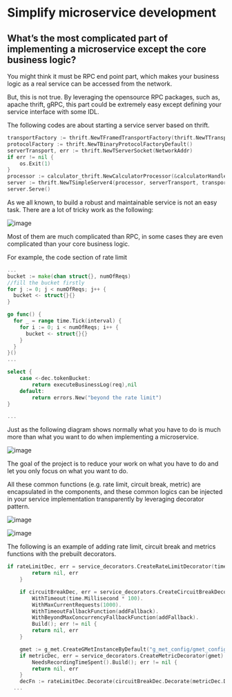 # Simplify microservice development
## What’s the most complicated part of implementing a microservice except the core business logic?

You might think it must be RPC end point part, which makes your business logic as a real service can be accessed from the network.

But, this is not true. By leveraging the opensource RPC packages, such as, apache thrift, gRPC, this part could be extremely easy except defining your service interface with some IDL.

The following codes are about starting a service server based on thrift.
```Go
transportFactory := thrift.NewTFramedTransportFactory(thrift.NewTTransportFactory())
protocolFactory := thrift.NewTBinaryProtocolFactoryDefault()
serverTransport, err := thrift.NewTServerSocket(NetworkAddr)
if err != nil {
	os.Exit(1)
}
processor := calculator_thrift.NewCalculatorProcessor(&calculatorHandler{})
server := thrift.NewTSimpleServer4(processor, serverTransport, transportFactory, protocolFactory)
server.Serve()
```
As we all known, to build a robust and maintainable service is not an easy task. There are a lot of tricky work as the following:

![image](https://github.com/easierway/service_decorators/blob/master/doc_pics/other_functions.jpg)

Most of them are much complicated than RPC, in some cases they are even complicated than your core business logic.

For example, the code section of rate limit

```Go
...
bucket := make(chan struct{}, numOfReqs)
//fill the bucket firstly
for j := 0; j < numOfReqs; j++ {
  bucket <- struct{}{}
}

go func() {
  for _ = range time.Tick(interval) {
    for i := 0; i < numOfReqs; i++ {
      bucket <- struct{}{}
    }
  }
}()
...

select {
	case <-dec.tokenBucket:
		return executeBusinessLog(req),nil
	default:
		return errors.New("beyond the rate limit")
}

...

```

Just as the following diagram shows normally what you have to do is much more than what you want to do when implementing a microservice.

![image](https://github.com/easierway/service_decorators/blob/master/doc_pics/to_do.jpg)

The goal of the project is to reduce your work on what you have to do and let you only focus on what you want to do.

All these common functions (e.g. rate limit, circuit break, metric) are encapsulated in the components, and these common logics can be injected in your service implementation transparently by leveraging decorator pattern.

![image](https://github.com/easierway/service_decorators/blob/master/doc_pics/decorator_pattern.jpg)

![image](https://github.com/easierway/service_decorators/blob/master/doc_pics/decorators.jpg)

The following is an example of adding rate limit, circuit break and metrics functions with the prebuilt decorators.

```Go
if rateLimitDec, err = service_decorators.CreateRateLimitDecorator(time.Millisecond*1, 100); err != nil {
		return nil, err
	}

	if circuitBreakDec, err = service_decorators.CreateCircuitBreakDecorator().
		WithTimeout(time.Millisecond * 100).
		WithMaxCurrentRequests(1000).
		WithTimeoutFallbackFunction(addFallback).
		WithBeyondMaxConcurrencyFallbackFunction(addFallback).
		Build(); err != nil {
		return nil, err
	}

	gmet := g_met.CreateGMetInstanceByDefault("g_met_config/gmet_config.xml")
	if metricDec, err = service_decorators.CreateMetricDecorator(gmet).
		NeedsRecordingTimeSpent().Build(); err != nil {
		return nil, err
	}
	decFn := rateLimitDec.Decorate(circuitBreakDec.Decorate(metricDec.Decorate(innerFn)))
  ...
```
